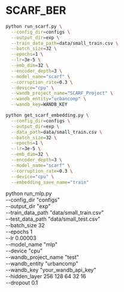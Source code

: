 # SCARF_BER
```bash
python run_scarf.py \
  --config_dir=configs \
  --output_dir=exp \
  --train_data_path=data/small_train.csv \
  --batch_size=32 \
  --epochs=1 \
  --lr=3e-5 \
  --emb_dim=32 \
  --encoder_depth=3 \
  --model_name="scarf" \
  --corruption_rate=0.3 \
  --device="cpu" \
  --wandb_project_name="SCARF_Project" \
  --wandb_entity="urbancomp" \
  --wandb_key=WANDB_KEY
```

```bash
python get_scarf_embedding.py \
  --config_dir=configs \
  --output_dir=exp \
  --data_path=data/small_train.csv \
  --batch_size=32 \
  --epochs=1 \
  --lr=3e-5 \
  --emb_dim=32 \
  --encoder_depth=3 \
  --model_name="scarf" \
  --corruption_rate=0.3 \
  --device="cpu" \
  --embedding_save_name="train"

```

python run_mlp.py \
  --config_dir "configs" \
  --output_dir "exp" \
  --train_data_path "data/small_train.csv" \
  --test_data_path "data/small_test.csv" \
  --batch_size 32 \
  --epochs 1 \
  --lr 0.00003 \
  --model_name "mlp" \
  --device "cpu" \
  --wandb_project_name "test" \
  --wandb_entity "urbancomp" \
  --wandb_key "your_wandb_api_key" \
  --hidden_layer 256 128 64 32 16 \
  --dropout 0.1

